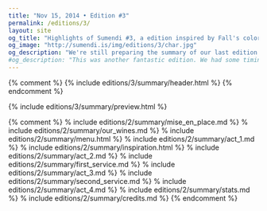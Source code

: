 ```yaml
---
title: "Nov 15, 2014 • Edition #3"
permalink: /editions/3/
layout: site
og_title: "Highlights of Sumendi #3, a edition inspired by Fall's colors: Haustlitir."
og_image: "http://sumendi.is/img/editions/3/char.jpg"
og_description: "We're still preparing the summary of our last edition but we know you're impatient beasts – all we humans are, right? – so in the meantime, we have the pleasure to present you, in all their vertical cinemascopesque glory, the nice timelapses of #sumendi3. Enjoy!"
#og_description: "This was another fantastic edition. We had some timing issues with the first service –we are deeply sorry for them, dear friends!– but the feedback of our lovely guests has been great and we are again honored to count with their support for making Sumendi a reality."
---
```


{% comment %}
{% include editions/3/summary/header.html %}
{% endcomment %}

{% include editions/3/summary/preview.html %}


{% comment %}
% include editions/2/summary/mise_en_place.md %}
% include editions/2/summary/our_wines.md %}
% include editions/2/summary/menu.html %}
% include editions/2/summary/act_1.md %}
% include editions/2/summary/inspiration.html %}
% include editions/2/summary/act_2.md %}
% include editions/2/summary/first_service.md %}
% include editions/2/summary/act_3.md %}
% include editions/2/summary/second_service.md %}
% include editions/2/summary/act_4.md %}
% include editions/2/summary/stats.md %}
% include editions/2/summary/credits.md %}
{% endcomment %}

